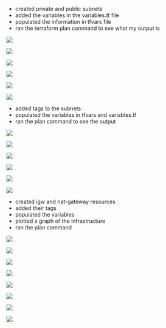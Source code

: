 - created private and public subnets
- added the variables in the variables.tf file
- populated the information in tfvars file
- ran the terraform plan command to see what my output is

![](images/privatesubnets1.png)

![](images/subnetsvariablestypedesc2.png)

![](images/tfvarssubnets3.png)

![](images/fmtvalidateplan4.png)

![](images/fmtvalidateplan44.png)

![](images/fmtvalidateplan444.png)

- added tags to the subnets
- populated the variables in tfvars and variables.tf
- ran the plan command to see the output

![](images/tagsmain5.png)

![](images/tagvariables55.png)

![](images/tagstfvars555.png)

![](images/terraformplan6.png)

![](images/terraformplan66.png)

![](images/terraformplan666.png)

- created igw and nat-gateway resources
- added their tags
- populated the variables
- plotted a graph of the infrastructure
- ran the plan command 

![](images/natgweip7.png)

![](images/igw77.png)

![](images/variablestf777.png)

![](images/tfvars7777.png)

![](images/graphpreview7.png)

![](images/terraformplan77777.png)

![](images/terraformplann77777.png)

![](images/terraformplannn77777.png)